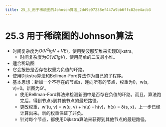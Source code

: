 ```yaml
---
title: 25_3_用于稀疏图的Johnson算法_2dd9e97238ef447a9bb6ffc82ee4acb3
---
```


# 25.3 用于稀疏图的Johnson算法

- 时间复杂度为$O(V^2lgV + VE)$，使用斐波那契堆来实现Dijkstra。
    - 时间复杂度为$O(VElgV)$，使用简单的二叉最小堆。
- 适合稀疏图
- 它会报告是否存在权重为负值的环路。
- 使用Dijkstra算法和Bellman-Ford算法作为自己的子程序。
- 基本思想：新加一个不存在的节点s，连向所有的节点，权重为0，w(s, v)=0。新图为G'。
    - 使用Bellman-Ford算法来检测新图中是否存在负值的环路。而且，算法跑完后，得到节点s到其他节点的最短路径。
    - 更改权重，w'(u, v) = w(u, v) + h(u) - h(v)，h(x) = δ(s, x)，上一步已经计算出来。新的权重保证了非负。
    - 针对每个节点，都使用Dijkstra算法来获得到其他节点的最短路径。